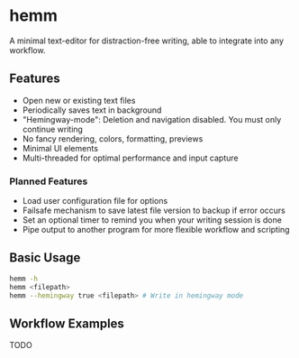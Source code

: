 # hemm

A minimal text-editor for distraction-free writing, able to integrate into any workflow.

## Features

-   Open new or existing text files
-   Periodically saves text in background
-   "Hemingway-mode": Deletion and navigation disabled. You must only continue writing
-   No fancy rendering, colors, formatting, previews
-   Minimal UI elements
-   Multi-threaded for optimal performance and input capture

### Planned Features

-   Load user configuration file for options
-   Failsafe mechanism to save latest file version to backup if error occurs
-   Set an optional timer to remind you when your writing session is done
-   Pipe output to another program for more flexible workflow and scripting

## Basic Usage

```sh
hemm -h
hemm <filepath>
hemm --hemingway true <filepath> # Write in hemingway mode
```

## Workflow Examples

TODO
